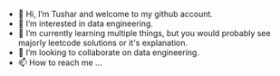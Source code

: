 - 👋 Hi, I’m Tushar and welcome to my github account. 
- 👀 I’m interested in data engineering.
- 🌱 I’m currently learning multiple things, but you would probably see majorly leetcode solutions or it's explanation. 
- 💞️ I’m looking to collaborate on data engineering.
- 📫 How to reach me ...

<!---
TusharJha2823/TusharJha2823 is a ✨ special ✨ repository because its `README.md` (this file) appears on your GitHub profile.
You can click the Preview link to take a look at your changes.
--->
